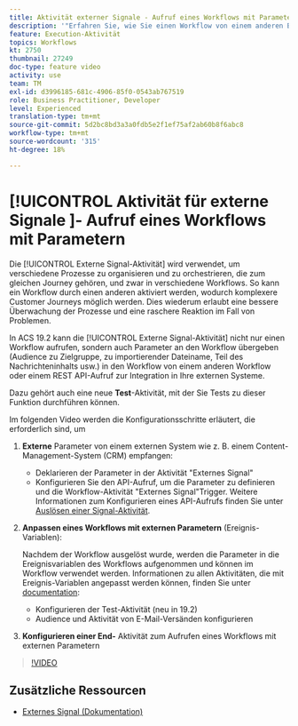 ```yaml
---
title: Aktivität externer Signale - Aufruf eines Workflows mit Parametern
description: '"Erfahren Sie, wie Sie einen Workflow von einem anderen Beginn zur Unterstützung komplexerer Journey nutzen und gleichzeitig Probleme besser überwachen und reagieren können."'
feature: Execution-Aktivität
topics: Workflows
kt: 2750
thumbnail: 27249
doc-type: feature video
activity: use
team: TM
exl-id: d3996185-681c-4906-85f0-0543ab767519
role: Business Practitioner, Developer
level: Experienced
translation-type: tm+mt
source-git-commit: 5d2bc8bd3a3a0fdb5e2f1ef75af2ab60b8f6abc8
workflow-type: tm+mt
source-wordcount: '315'
ht-degree: 18%

---
```


# [!UICONTROL Aktivität für externe Signale  ]- Aufruf eines Workflows mit Parametern

Die [!UICONTROL Externe Signal-Aktivität] wird verwendet, um verschiedene Prozesse zu organisieren und zu orchestrieren, die zum gleichen Journey gehören, und zwar in verschiedene Workflows. So kann ein Workflow durch einen anderen aktiviert werden, wodurch komplexere Customer Journeys möglich werden. Dies wiederum erlaubt eine bessere Überwachung der Prozesse und eine raschere Reaktion im Fall von Problemen.

In ACS 19.2 kann die [!UICONTROL Externe Signal-Aktivität] nicht nur einen Workflow aufrufen, sondern auch Parameter an den Workflow übergeben (Audience zu Zielgruppe, zu importierender Dateiname, Teil des Nachrichteninhalts usw.) in den Workflow von einem anderen Workflow oder einem REST API-Aufruf zur Integration in Ihre externen Systeme.

Dazu gehört auch eine neue **Test**-Aktivität, mit der Sie Tests zu dieser Funktion durchführen können.

Im folgenden Video werden die Konfigurationsschritte erläutert, die erforderlich sind, um

1. **Externe** Parameter von einem externen System wie z. B. einem Content-Management-System (CRM) empfangen:

   * Deklarieren der Parameter in der Aktivität &quot;Externes Signal&quot;
   * Konfigurieren Sie den API-Aufruf, um die Parameter zu definieren und die Workflow-Aktivität &quot;Externes Signal&quot;Trigger. Weitere Informationen zum Konfigurieren eines API-Aufrufs finden Sie unter [Auslösen einer Signal-Aktivität](https://docs.campaign.adobe.com/doc/standard/en/api/ACS_API.html#triggering-a-signal-activity).

1. **Anpassen eines Workflows mit externen Parametern**  (Ereignis-Variablen):

   Nachdem der Workflow ausgelöst wurde, werden die Parameter in die Ereignisvariablen des Workflows aufgenommen und können im Workflow verwendet werden. Informationen zu allen Aktivitäten, die mit Ereignis-Variablen angepasst werden können, finden Sie unter [documentation](https://helpx.adobe.com/campaign/standard/automating/using/calling-a-workflow-with-external-parameters.html):

   * Konfigurieren der Test-Aktivität (neu in 19.2)
   * Audience und Aktivität von E-Mail-Versänden konfigurieren

1. **Konfigurieren einer End-** Aktivität zum Aufrufen eines Workflows mit externen Parametern

>[!VIDEO](https://video.tv.adobe.com/v/27249/?quality=12)

## Zusätzliche Ressourcen

* [Externes Signal (Dokumentation)](https://experienceleague.adobe.com/docs/campaign-standard/using/managing-processes-and-data/calling-workflow-external-parameters/calling-a-workflow-with-external-parameters.html)
